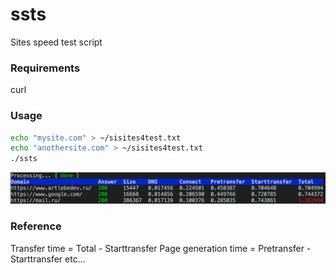 # ssts
Sites speed test script

### Requirements
curl

### Usage
```bash
echo "mysite.com" > ~/sisites4test.txt
echo "anothersite.com" > ~/sisites4test.txt
./ssts
```
![example](example.png)

### Reference
Transfer time = Total - Starttransfer
Page generation time = Pretransfer - Starttransfer
etc...

